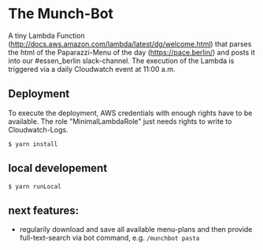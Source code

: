 # The Munch-Bot

A tiny Lambda Function (http://docs.aws.amazon.com/lambda/latest/dg/welcome.html) that 
parses the html of the Paparazzi-Menu of the day (https://pace.berlin/) and posts
it into our #essen_berlin slack-channel.
The execution of the Lambda is triggered via a daily Cloudwatch event at 11:00 a.m.

## Deployment

To execute the deployment, AWS credentials with enough rights have to be available.
The role "MinimalLambdaRole" just needs rights to write to Cloudwatch-Logs.

```
$ yarn install
```

## local developement

```
$ yarn runLocal
```

## next features:

- regularily download and save all available menu-plans and then provide full-text-search via bot command, e.g. `/munchbot pasta`